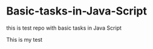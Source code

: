 # Basic-tasks-in-Java-Script

this is test repo with basic tasks in Java Script

This is my test



